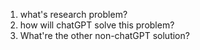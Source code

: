 1. what's research problem?
2. how will chatGPT solve this problem?
3. What're the other non-chatGPT solution?